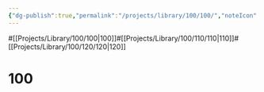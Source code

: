 ```yaml
---
{"dg-publish":true,"permalink":"/projects/library/100/100/","noteIcon":"0","created":"2024-01-24T15:24:09.123+09:00","updated":"2024-01-26T23:31:34.735+09:00"}
---
```


#[[Projects/Library/100/100\|100]]#[[Projects/Library/100/110/110\|110]]#[[Projects/Library/100/120/120\|120]]
# 100

